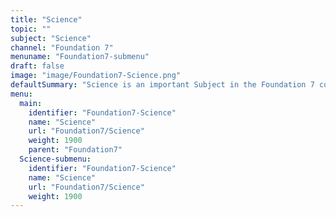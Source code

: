 ```yaml
---
title: "Science"
topic: ""
subject: "Science"
channel: "Foundation 7"
menuname: "Foundation7-submenu"
draft: false
image: "image/Foundation7-Science.png"
defaultSummary: "Science is an important Subject in the Foundation 7 course.  Please review all the topics and associated testing material to perform well on the Foundation 7 related Exams."
menu:
  main:
    identifier: "Foundation7-Science"
    name: "Science"
    url: "Foundation7/Science"
    weight: 1900
    parent: "Foundation7"
  Science-submenu:
    identifier: "Foundation7-Science"
    name: "Science"
    url: "Foundation7/Science"
    weight: 1900
---
```
















